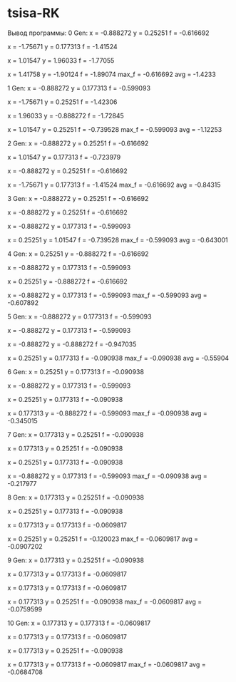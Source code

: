 # tsisa-RK
Вывод программы:
0 Gen:
x = -0.888272
y = 0.25251
f = -0.616692

x = -1.75671
y = 0.177313
f = -1.41524

x = 1.01547
y = 1.96033
f = -1.77055

x = 1.41758
y = -1.90124
f = -1.89074
max_f = -0.616692
avg = -1.4233

1 Gen:
x = -0.888272
y = 0.177313
f = -0.599093

x = -1.75671
y = 0.25251
f = -1.42306

x = 1.96033
y = -0.888272
f = -1.72845

x = 1.01547
y = 0.25251
f = -0.739528
max_f = -0.599093
avg = -1.12253

2 Gen:
x = -0.888272
y = 0.25251
f = -0.616692

x = 1.01547
y = 0.177313
f = -0.723979

x = -0.888272
y = 0.25251
f = -0.616692

x = -1.75671
y = 0.177313
f = -1.41524
max_f = -0.616692
avg = -0.84315

3 Gen:
x = -0.888272
y = 0.25251
f = -0.616692

x = -0.888272
y = 0.25251
f = -0.616692

x = -0.888272
y = 0.177313
f = -0.599093

x = 0.25251
y = 1.01547
f = -0.739528
max_f = -0.599093
avg = -0.643001

4 Gen:
x = 0.25251
y = -0.888272
f = -0.616692

x = -0.888272
y = 0.177313
f = -0.599093

x = 0.25251
y = -0.888272
f = -0.616692

x = -0.888272
y = 0.177313
f = -0.599093
max_f = -0.599093
avg = -0.607892

5 Gen:
x = -0.888272
y = 0.177313
f = -0.599093

x = -0.888272
y = 0.177313
f = -0.599093

x = -0.888272
y = -0.888272
f = -0.947035

x = 0.25251
y = 0.177313
f = -0.090938
max_f = -0.090938
avg = -0.55904

6 Gen:
x = 0.25251
y = 0.177313
f = -0.090938

x = -0.888272
y = 0.177313
f = -0.599093

x = 0.25251
y = 0.177313
f = -0.090938

x = 0.177313
y = -0.888272
f = -0.599093
max_f = -0.090938
avg = -0.345015

7 Gen:
x = 0.177313
y = 0.25251
f = -0.090938

x = 0.177313
y = 0.25251
f = -0.090938

x = 0.25251
y = 0.177313
f = -0.090938

x = -0.888272
y = 0.177313
f = -0.599093
max_f = -0.090938
avg = -0.217977

8 Gen:
x = 0.177313
y = 0.25251
f = -0.090938

x = 0.25251
y = 0.177313
f = -0.090938

x = 0.177313
y = 0.177313
f = -0.0609817

x = 0.25251
y = 0.25251
f = -0.120023
max_f = -0.0609817
avg = -0.0907202

9 Gen:
x = 0.177313
y = 0.25251
f = -0.090938

x = 0.177313
y = 0.177313
f = -0.0609817

x = 0.177313
y = 0.177313
f = -0.0609817

x = 0.177313
y = 0.25251
f = -0.090938
max_f = -0.0609817
avg = -0.0759599

10 Gen:
x = 0.177313
y = 0.177313
f = -0.0609817

x = 0.177313
y = 0.177313
f = -0.0609817

x = 0.177313
y = 0.25251
f = -0.090938

x = 0.177313
y = 0.177313
f = -0.0609817
max_f = -0.0609817
avg = -0.0684708
